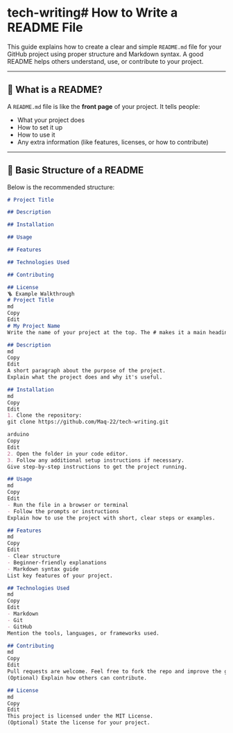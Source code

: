 # tech-writing# How to Write a README File

This guide explains how to create a clear and simple `README.md` file for your GitHub project using proper structure and Markdown syntax. A good README helps others understand, use, or contribute to your project.

---

## 📌 What is a README?

A `README.md` file is like the **front page** of your project. It tells people:
- What your project does
- How to set it up
- How to use it
- Any extra information (like features, licenses, or how to contribute)

---

## 🧱 Basic Structure of a README

Below is the recommended structure:

```md
# Project Title

## Description

## Installation

## Usage

## Features

## Technologies Used

## Contributing

## License
🪜 Example Walkthrough
# Project Title
md
Copy
Edit
# My Project Name
Write the name of your project at the top. The # makes it a main heading.

## Description
md
Copy
Edit
A short paragraph about the purpose of the project.
Explain what the project does and why it's useful.

## Installation
md
Copy
Edit
1. Clone the repository:
git clone https://github.com/Maq-22/tech-writing.git

arduino
Copy
Edit
2. Open the folder in your code editor.
3. Follow any additional setup instructions if necessary.
Give step-by-step instructions to get the project running.

## Usage
md
Copy
Edit
- Run the file in a browser or terminal
- Follow the prompts or instructions
Explain how to use the project with short, clear steps or examples.

## Features
md
Copy
Edit
- Clear structure
- Beginner-friendly explanations
- Markdown syntax guide
List key features of your project.

## Technologies Used
md
Copy
Edit
- Markdown
- Git
- GitHub
Mention the tools, languages, or frameworks used.

## Contributing
md
Copy
Edit
Pull requests are welcome. Feel free to fork the repo and improve the guide.
(Optional) Explain how others can contribute.

## License
md
Copy
Edit
This project is licensed under the MIT License.
(Optional) State the license for your project.


